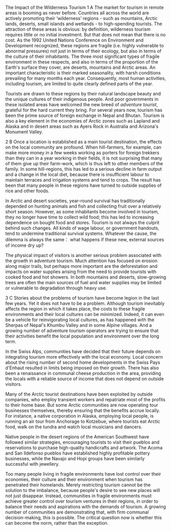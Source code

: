 The Impact of the Wilderness Tourism
1
A  The market for tourism in remote areas is booming as never before. Countries all across the world are actively promoting their ‘wilderness’ regions - such as mountains, Arctic lands, deserts, small islands and wetlands - to high-spending tourists. The attraction of these areas is obvious: by definition, wilderness tourism requires little or no initial investment. But that does not mean that there is no cost. As the 1992 United Nations Conference on Environment and Development recognized, these regions are fragile (i.e. highly vulnerable to abnormal pressures) not just in terms of their ecology, but also in terms of the culture of their inhabitants. The three most significant types of fragile environment in these respects, and also in terms of the proportion of the Earth's surface they cover, are deserts, mountains and Arctic areas. An important characteristic is their marked seasonality, with harsh conditions prevailing for many months each year. Consequently, most human activities, including tourism, are limited to quite clearly defined parts of the year.

Tourists are drawn to these regions by their natural landscape beauty and the unique cultures of their indigenous people. And poor governments in these isolated areas have welcomed the new breed of *adventure tourist*, grateful for the hard current they bring. For several years now, tourism has been the prime source of foreign exchange in Nepal and Bhutan. Tourism is also a key element in the economies of Arctic zones such as Lapland and Alaska and in desert areas such as Ayers Rock in Australia and Arizona's Monument Valley.

2
B Once a location is established as a main tourist destination, the effects on the local community are profound. When hill-farmers, for example, can make more money in a few weeks working as porters for foreign trekkers than they can in a year working in their fields, it is not surprising that many of them give up their farm-work, which is thus left to other members of the family. In some hill-regions, this has led to a serious decline in farm output and a change in the local diet, because there is insufficient labour to maintain terraces and irrigation systems and tend to crops. The result has been that many people in these regions have turned to outside supplies of rice and other foods.

In Arctic and desert societies, year-round survival has traditionally depended on hunting animals and fish and collecting fruit over a relatively short season. However, as some inhabitants become involved in tourism, they no longer have time to collect wild food; this has led to increasing dependence on bought food and stores. Tourism is not always the culprit behind such changes. All kinds of wage labour, or government handouts, tend to undermine traditional survival systems. Whatever the cause, the dilemma is always the same： what happens if these new, external sources of income dry up?

The physical impact of visitors is another serious problem associated with the growth in adventure tourism. Much attention has focused on erosion along major trails, but perhaps more important are the deforestation and impacts on water supplies arising from the need to provide tourists with cooked food and hot showers. In both mountains and deserts, slow-growing trees are often the main sources of fuel and water supplies may be limited or vulnerable to degradation through heavy use.

3
C  Stories about the problems of tourism have become legion in the last few years. Yet it does not have to be a problem. Although tourism inevitably affects the region in which it takes place, the costs to these fragile environments and their local cultures can be minimized. Indeed, it can even be a vehicle for reinvigorating local cultures, as has happened with the Sherpas of Nepal's Khumbu Valley and in some Alpine villages. And a growing number of adventure tourism operators are trying to ensure that their activities benefit the local population and environment over the long term.

In the Swiss Alps, communities have decided that their future depends on integrating tourism more effectively with the local economy. Local concern about the rising number of second home developments in the Swiss Pays d'Enhaut resulted in limits being imposed on their growth. There has also been a renaissance in communal cheese production in the area, providing the locals with a reliable source of income that does not depend on outside visitors.

Many of the Arctic tourist destinations have been exploited by outside companies, who employ transient workers and repatriate most of the profits to their home base. But some Arctic communities are now operating tour businesses themselves, thereby ensuring that the benefits accrue locally. For instance, a native corporation in Alaska, employing local people, is running an air tour from Anchorage to Kotzebue, where tourists eat Arctic food, walk on the tundra and watch local musicians and dancers.

Native people in the desert regions of the American Southwest have followed similar strategies, encouraging tourists to visit their pueblos and reservations to purchase high-quality handicrafts and artwork. The Acoma and San lldefonso pueblos have established highly profitable pottery businesses, while the Navajo and Hopi groups have been similarly successful with jewellery.

Too many people living in fragile environments have lost control over their economies, their culture and their environment when tourism has penetrated their homelands. Merely restricting tourism cannot be the solution to the imbalance, because people's desire to see new places will not just disappear. Instead, communities in fragile environments must achieve greater control over tourism ventures in their regions, in order to balance their needs and aspirations with the demands of tourism. A growing number of communities are demonstrating that, with firm communal decision-making, this is possible. The critical question now is whether this can become the norm, rather than the exception.